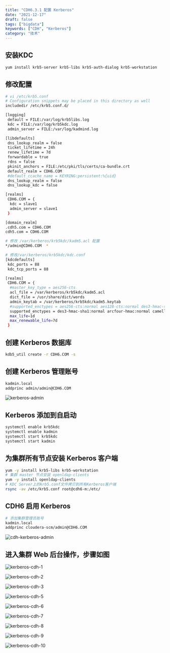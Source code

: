 ```yaml
---
title: "CDH6.3.1 配置 Kerberos"
date: "2021-12-17"
draft: false
tags: ["bigdata"]
keywords: ["CDH", "Kerberos"]
category: "技术"
---
```


## 安装KDC

```bash
yum install krb5-server krb5-libs krb5-auth-dialog krb5-workstation
```

## 修改配置

```bash
# vi /etc/krb5.conf
# Configuration snippets may be placed in this directory as well
includedir /etc/krb5.conf.d/

[logging]
 default = FILE:/var/log/krb5libs.log
 kdc = FILE:/var/log/krb5kdc.log
 admin_server = FILE:/var/log/kadmind.log

[libdefaults]
 dns_lookup_realm = false
 ticket_lifetime = 24h
 renew_lifetime = 7d
 forwardable = true
 rdns = false
 pkinit_anchors = FILE:/etc/pki/tls/certs/ca-bundle.crt
 default_realm = CDH6.COM
 #default_ccache_name = KEYRING:persistent:%{uid}
 dns_lookup_realm = false
 dns_lookup_kdc = false

[realms]
 CDH6.COM = {
  kdc = slave1
  admin_server = slave1
 }

[domain_realm]
.cdh5.com = CDH6.COM
cdh5.com = CDH6.COM

# 修改 /var/kerberos/krb5kdc/kadm5.acl 配置
*/admin@CDH6.COM  *

# 修改/var/kerberos/krb5kdc/kdc.conf
[kdcdefaults]
 kdc_ports = 88
 kdc_tcp_ports = 88

[realms]
 CDH6.COM = {
  #master_key_type = aes256-cts
  acl_file = /var/kerberos/krb5kdc/kadm5.acl
  dict_file = /usr/share/dict/words
  admin_keytab = /var/kerberos/krb5kdc/kadm5.keytab
  #supported_enctypes = aes256-cts:normal aes128-cts:normal des3-hmac-sha1:normal arcfour-hmac:normal camellia256-cts:normal camellia128-cts:normal des-hmac-sha1:normal des-cbc-md5:normal des-cbc-crc:normal
  supported_enctypes = des3-hmac-sha1:normal arcfour-hmac:normal camellia256-cts:normal camellia128-cts:normal des-hmac-sha1:normal des-cbc-md5:normal des-cbc-crc:normal
  max_life=1d
  max_renewable_life=7d
 }
```

## 创建 Kerberos 数据库

```bash
kdb5_util create -r CDH6.COM -s
```

## 创建 Kerberos 管理账号

```bash
kadmin.local
addprinc admin/admin@CDH6.COM
```

![kerberos-admin](https://mutoulbj.oss-cn-zhangjiakou.aliyuncs.com/uPic/20211108-kerberos-admin.jpg)

## Kerberos 添加到自启动

```bash
systemctl enable krb5kdc
systemctl enable kadmin
systemctl start krb5kdc
systemctl start kadmin
```

## 为集群所有节点安装 Kerberos 客户端

```bash
yum -y install krb5-libs krb5-workstation
# 集群 master 节点安装 openldap-clients
yum -y install openldap-clients
# KDC Server上的krb5.conf文件拷贝到所有Kerberos客户端
rsync -av /etc/krb5.conf root@cdh6-m:/etc/
```

## CDH6 启用 Kerberos

```bash
# 添加集群管理员账号
kadmin.local
addprinc cloudera-scm/admin@CDH6.COM
```

![cdh-kerberos-admin](https://mutoulbj.oss-cn-zhangjiakou.aliyuncs.com/uPic/20211108-cdh-kerberos-admin.jpg)

## 进入集群 Web 后台操作，步骤如图

![kerberos-cdh-1](https://mutoulbj.oss-cn-zhangjiakou.aliyuncs.com/uPic/20211108-kerberos-cdh-1.jpg)

![kerberos-cdh-2](https://mutoulbj.oss-cn-zhangjiakou.aliyuncs.com/uPic/20211108-kerberos-cdh-2.jpg)

![kerberos-cdh-3](https://mutoulbj.oss-cn-zhangjiakou.aliyuncs.com/uPic/20211108-kerberos-cdh-3.jpg)

![kerberos-cdh-5](https://mutoulbj.oss-cn-zhangjiakou.aliyuncs.com/uPic/20211108-20211108-kerberos-cdh-5.jpg)

![kerberos-cdh-6](https://mutoulbj.oss-cn-zhangjiakou.aliyuncs.com/uPic/20211108-kerberos-cdh-6.jpg)

![kerberos-cdh-7](https://mutoulbj.oss-cn-zhangjiakou.aliyuncs.com/uPic/20211108-kerberos-cdh-7.jpg)

![kerberos-cdh-8](https://mutoulbj.oss-cn-zhangjiakou.aliyuncs.com/uPic/20211108-kerberos-cdh-8.jpg)

![kerberos-cdh-9](https://mutoulbj.oss-cn-zhangjiakou.aliyuncs.com/uPic/20211108-kerberos-cdh-9.jpg)

![kerberos-cdh-10](https://mutoulbj.oss-cn-zhangjiakou.aliyuncs.com/uPic/20211108-kerberos-cdh-10.jpg)

